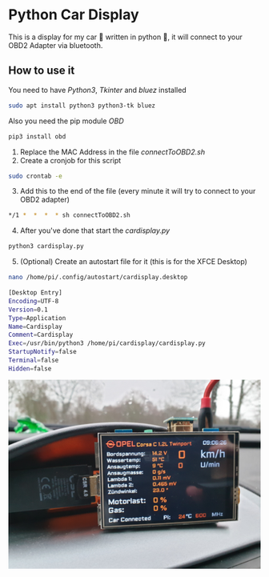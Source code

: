# Python Car Display

This is a display for my car 🚗 written in python 🐍, it will connect to your OBD2 Adapter via bluetooth.

## How to use it

You need to have *Python3*, *Tkinter* and *bluez* installed
```bash
sudo apt install python3 python3-tk bluez
```

Also you need the pip module *OBD*
```bash
pip3 install obd
```

1. Replace the MAC Address in the file *connectToOBD2.sh*
2. Create a cronjob for this script
```bash
sudo crontab -e
```
3. Add this to the end of the file (every minute it will try to connect to your OBD2 adapter)
```bash
*/1 *  *  *  * sh connectToOBD2.sh
```
4. After you've done that start the *cardisplay.py*
```bash
python3 cardisplay.py
```
5. (Optional) Create an autostart file for it (this is for the XFCE Desktop)
```bash
nano /home/pi/.config/autostart/cardisplay.desktop
```

```bash
[Desktop Entry]
Encoding=UTF-8
Version=0.1
Type=Application
Name=Cardisplay
Comment=Cardisplay
Exec=/usr/bin/python3 /home/pi/cardisplay/cardisplay.py
StartupNotify=false
Terminal=false
Hidden=false
```

![alt text](https://github.com/Jnnshschl//PythonCarDisplay/blob/master/images/image.png?raw=true "Pi with Display")
